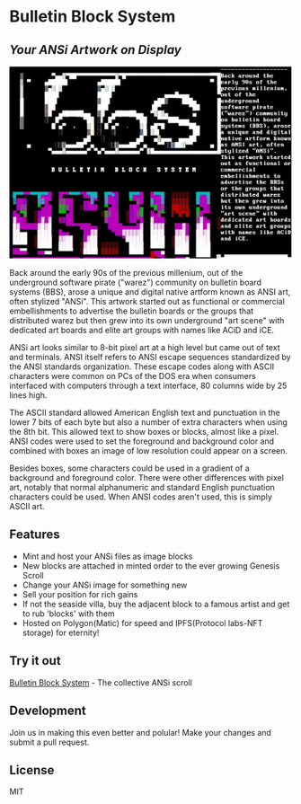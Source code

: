# Bulletin Block System
## _Your ANSi Artwork on Display_

![](packages/react-app/public/BBS%20genesis.JPG?raw=true)

Back around the early 90s of the previous millenium, out of the underground software pirate ("warez") community on bulletin board systems (BBS), arose a unique and digital native artform known as ANSI art, often stylized "ANSi". This artwork started out as functional or commercial embellishments to advertise the bulletin boards or the groups that distributed warez but then grew into its own underground "art scene" with dedicated art boards and elite art groups with names like ACiD and iCE.

ANSi art looks similar to 8-bit pixel art at a high level but came out of text and terminals. ANSI itself refers to ANSI escape sequences standardized by the ANSI standards organization. These escape codes along with ASCII characters were common on PCs of the DOS era when consumers interfaced with computers through a text interface, 80 columns wide by 25 lines high.

The ASCII standard allowed American English text and punctuation in the lower 7 bits of each byte but also a number of extra characters when using the 8th bit. This allowed text to show boxes or blocks, almost like a pixel. ANSI codes were used to set the foreground and background color and combined with boxes an image of low resolution could appear on a screen.

Besides boxes, some characters could be used in a gradient of a background and foreground color. There were other differences with pixel art, notably that normal alphanumeric and standard English punctuation characters could be used. When ANSI codes aren't used, this is simply ASCII art.

## Features

- Mint and host your ANSi files as image blocks
- New blocks are attached in minted order to the ever growing Genesis Scroll
- Change your ANSi image for something new
- Sell your position for rich gains
- If not the seaside villa, buy the adjacent block to a famous artist and get to rub 'blocks' with them
- Hosted on Polygon(Matic) for speed and IPFS(Protocol labs-NFT storage) for eternity!


## Try it out
[Bulletin Block System] - The collective ANSi scroll


## Development

Join us in making this even better and polular!
Make your changes and submit a pull request.

## License

MIT

[//]: # (These are reference links used in the body of this note and get stripped out when the markdown processor does its job. There is no need to format nicely because it shouldn't be seen. Thanks SO - http://stackoverflow.com/questions/4823468/store-comments-in-markdown-syntax)

   [Bulletin Block System]: <https://bulletin-block-system.github.io/scaffold-eth/#/>
  

